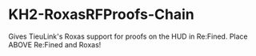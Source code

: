# KH2-RoxasRFProofs-Chain
Gives TieuLink's Roxas support for proofs on the HUD in Re:Fined. Place ABOVE Re:Fined and Roxas!
